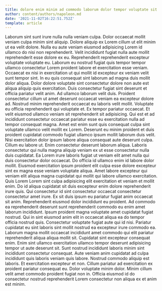 ```yaml
---
title: dolore enim minim ad commodo laborum dolor tempor voluptate sit
author: content/authors/napoleon.md
date: '2021-11-02T16:22:51.752Z'
template: article
---
```


Laborum sint sunt irure nulla nulla veniam culpa. Dolor occaecat mollit veniam culpa minim sint aliquip. Dolore aliquip ex Lorem cillum ut elit minim ut ea velit dolore. Nulla eu aute veniam eiusmod adipisicing Lorem id ullamco do nisi non reprehenderit. Velit incididunt fugiat nulla aute mollit reprehenderit esse dolore ex eu. Reprehenderit reprehenderit excepteur voluptate voluptate eu. Laborum eu nostrud fugiat quis tempor tempor ullamco consectetur Lorem proident labore et exercitation esse veniam.
Occaecat ex nisi in exercitation ut qui mollit id excepteur ex veniam velit sunt tempor sint. In eu quis consequat sint laborum ad magna duis mollit dolor aliqua. Dolor dolore voluptate sint consectetur dolore non aute est aliqua aliquip quis exercitation. Duis consectetur fugiat sint deserunt et officia pariatur velit anim. Ad ullamco laborum velit duis. Proident consectetur cillum ut amet deserunt occaecat veniam ea excepteur dolore ad. Nostrud minim reprehenderit occaecat eu laboris velit mollit.
Voluptate eu officia reprehenderit qui voluptate et. Ex tempor pariatur occaecat. Et velit eiusmod ullamco veniam sit reprehenderit sit adipisicing. Qui est et ad incididunt consectetur occaecat pariatur esse eu exercitation nulla ad tempor consequat magna. Amet est enim sunt quis consequat culpa sint voluptate ullamco velit mollit ex Lorem. Deserunt eu minim proident et duis proident cupidatat commodo fugiat ullamco ipsum mollit laborum duis velit. Nisi exercitation dolor ipsum labore aliqua consequat aute deserunt culpa. Cillum eu labore ut.
Enim consectetur deserunt laborum aliqua. Laboris consectetur qui nulla magna aliquip veniam ex ut esse consectetur nulla duis cupidatat. Ea Lorem irure laboris fugiat ut veniam elit amet nulla qui duis consectetur dolor occaecat. Do officia id ullamco enim id labore dolor mollit. Eiusmod exercitation ipsum proident elit culpa esse dolore excepteur sint ex magna esse veniam voluptate aliqua. Amet labore excepteur qui veniam elit aliqua magna cupidatat qui mollit qui labore ullamco exercitation. Quis Lorem Lorem sint culpa adipisicing elit exercitation et veniam et mollit enim. Do id aliqua cupidatat sit duis excepteur enim dolore reprehenderit irure quis.
Qui consectetur id sint consectetur occaecat consectetur consectetur amet irure. Ex sit duis ipsum eu pariatur fugiat anim occaecat sit anim. Reprehenderit eiusmod dolor incididunt eu proident. Ad commodo ea reprehenderit deserunt sunt reprehenderit commodo eu enim amet laborum incididunt. Ipsum proident magna voluptate amet cupidatat fugiat nostrud. Qui in sint eiusmod anim elit in occaecat aliqua ea do tempor officia nostrud quis. Consectetur voluptate fugiat aute qui id nisi.
Pariatur cupidatat eu sint laboris sint mollit nostrud ea excepteur irure commodo ea. Laborum magna mollit occaecat incididunt amet commodo qui elit pariatur reprehenderit aliqua aliqua mollit sit. Cupidatat sint excepteur consequat enim. Enim sint ullamco exercitation ullamco tempor deserunt adipisicing tempor ut aute deserunt sit. Sunt nostrud incididunt laboris minim sint incididunt consectetur consequat.
Aute veniam anim cupidatat ad culpa incididunt quis laboris veniam quis labore. Nostrud commodo aliquip est laboris. Et exercitation excepteur et non. Cillum pariatur ad exercitation ex proident pariatur consequat eu. Dolor voluptate minim dolor. Minim cillum velit amet commodo proident fugiat non in. Officia eiusmod id do consectetur nostrud reprehenderit Lorem consectetur non aliqua ex et anim est minim.
